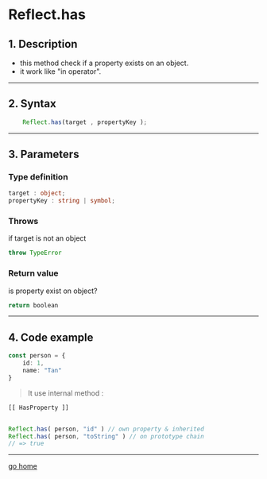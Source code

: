 # Reflect.has

## 1. Description

- this method check if a property exists on an object.
- it work like "in operator".

---

## 2. Syntax

```ts
    Reflect.has(target , propertyKey );
```

---

## 3. Parameters

### Type definition

```ts
target : object;
propertyKey : string | symbol;
```

### Throws

if target is not an object

```ts
throw TypeError 
```

### Return value

is property exist on object?

```ts
return boolean
```

---

## 4. Code example

```ts
const person = {
    id: 1,
    name: "Tan"
}
```

> It use internal method :

```ts
[[ HasProperty ]]
```

```ts

Reflect.has( person, "id" ) // own property & inherited
Reflect.has( person, "toString" ) // on prototype chain
// => true
```

---

[go home](../Reflect.md)
